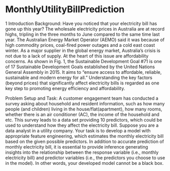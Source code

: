# MonthlyUtilityBillPrediction

1 Introduction
Background: Have you noticed that your electricity bill has gone up this year? The wholesale
electricity prices in Australia are at record highs, tripling in the three months to June compared to
the same time last year. The Australian Energy Market Operator (AEMO) said it was because of
high commodity prices, coal-fired power outages and a cold east coast winter. As a major supplier
in the global energy market, Australia’s crisis is not due to a lack of supply. At the heart of this
issue are affordability concerns.
As shown in Fig. 1, the Sustainable Development Goal #71 is one of 17 Sustainable Development
Goals established by the United Nations General Assembly in 2015. It aims to “ensure access to
affordable, reliable, sustainable and modern energy for all.” Understanding the key factors (beyond
prices) that significantly affect electricity bills is regarded as one key step to promoting energy
efficiency and affordability.

Problem Setup and Task: A customer engagement team has conducted a survey asking
about household and resident information, such as how many people (and children) living in the
house/flat(apartment), how many rooms, whether there is an air conditioner (AC), the income of
the household and etc. This survey leads to a data set providing 10 predictors, which could be
used to understand how they affect the electricity bill.
Suppose you are a data analyst in a utility company. Your task is to develop a model with
appropriate feature engineering, which estimates the monthly electricity bill based on the given
possible predictors. In addition to accurate prediction of monthly electricity bill, it is essential
to provide inference generating insights into the relationship between the response variable (i.e.,
monthly electricity bill) and predictor variables (i.e., the predictors you choose to use in the model).
In other words, your developed model cannot be a black box.

